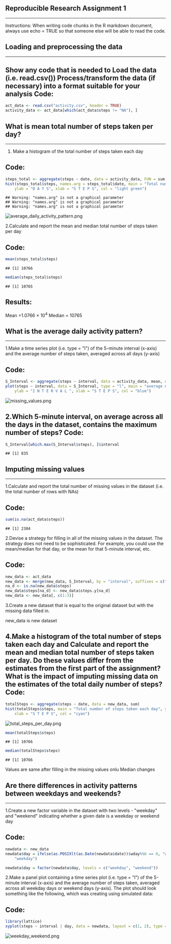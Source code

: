 ## Reproducible Research Assignment 1
--------------------------------------
Instructions:
When writing code chunks in the R markdown document, 
always use echo = TRUE so that someone else will be able to read the code.







## Loading and preprocessing the data
---------------------------------------
Show any code that is needed to
Load the data (i.e. read.csv())
Process/transform the data (if necessary) into a format suitable for your analysis
Code:
------

```r
act_data <- read.csv("activity.csv", header = TRUE)
activity_data <- act_data[which(act_data$steps != "NA"), ]
```

## What is mean total number of steps taken per day?
----------------------------------------------------
1. Make a histogram of the total number of steps taken each day

Code:
------

```r
steps_total <- aggregate(steps ~ date, data = activity_data, FUN = sum, na.rm = TRUE)
hist(steps_total$steps, names.arg = steps_total$date, main = "Total number of steps taken each day", 
    ylab = "D A Y S", xlab = "S T E P S", col = "light green")
```

```
## Warning: "names.arg" is not a graphical parameter
## Warning: "names.arg" is not a graphical parameter
## Warning: "names.arg" is not a graphical parameter
```

![average_daily_activity_pattern.png](/home/vaibhav/figure/unnamed-chunk-2.png) 


2.Calculate and report the mean and median total number of steps taken per day

Code:
------

```r
mean(steps_total$steps)
```

```
## [1] 10766
```

```r
median(steps_total$steps)
```

```
## [1] 10765
```

Results:
---------
Mean =1.0766 &times; 10<sup>4</sup>
Median = 10765 

## What is the average daily activity pattern?
----------------------------------------------
1.Make a time series plot (i.e. type = "l") of the 5-minute interval (x-axis) and the average number of steps taken, averaged across all days (y-axis)

Code:
------

```r
S_Interval <- aggregate(steps ~ interval, data = activity_data, mean, na.rm = TRUE)
plot(steps ~ interval, data = S_Interval, type = "l", main = "average number of steps taken", 
    ylab = "I N T E R V A L ", xlab = "S T E P S", col = "blue")
```

![missing_values.png](/home/vaibhav/figure/unnamed-chunk-4.png) 


2.Which 5-minute interval, on average across all the days in the dataset, contains the maximum number of steps?
Code:
------

```r
S_Interval[which.max(S_Interval$steps), ]$interval
```

```
## [1] 835
```

## Imputing missing values
---------------------------

1.Calculate and report the total number of missing values in the dataset (i.e. the total number of rows with NAs)

Code:
------

```r
sum(is.na(act_data$steps))
```

```
## [1] 2304
```


2.Devise a strategy for filling in all of the missing values in the dataset. The strategy does not need to be sophisticated. For example, you could use the mean/median for that day, or the mean for that 5-minute interval, etc.

Code:
------


```r
new_data <- act_data
new_data <- merge(new_data, S_Interval, by = "interval", suffixes = c("", ".y"))
na_d <- is.na(new_data$steps)
new_data$steps[na_d] <- new_data$steps.y[na_d]
new_data <- new_data[, c(1:3)]
```

3.Create a new dataset that is equal to the original dataset but with the missing data filled in.

new_data is new dataset

4.Make a histogram of the total number of steps taken each day and Calculate and report the mean and median total number of steps taken per day. Do these values differ from the estimates from the first part of the assignment? What is the impact of imputing missing data on the estimates of the total daily number of steps?
Code:
------


```r
totalSteps <- aggregate(steps ~ date, data = new_data, sum)
hist(totalSteps$steps, main = "Total number of steps taken each day", ylab = "D A Y S", 
    xlab = "S T E P S", col = "cyan")
```

![total_steps_per_day.png](/home/vaibhav/figure/unnamed-chunk-8.png) 

```r
mean(totalSteps$steps)
```

```
## [1] 10766
```

```r
median(totalSteps$steps)
```

```
## [1] 10766
```


Values are same after filling in the missing values onlu Median changes


## Are there differences in activity patterns between weekdays and weekends?
---------------------------------------------------------------------------

1.Create a new factor variable in the dataset with two levels - "weekday" and "weekend" indicating whether a given date is a weekday or weekend day

Code:
-------

```r
newdata <- new_data
newdata$day = ifelse(as.POSIXlt(as.Date(newdata$date))$wday%%6 == 0, "weekend", 
    "weekday")

newdata$day = factor(newdata$day, levels = c("weekday", "weekend"))
```

2.Make a panel plot containing a time series plot (i.e. type = "l") of the 5-minute interval (x-axis) and the average number of steps taken, averaged across all weekday days or weekend days (y-axis). The plot should look something like the following, which was creating using simulated data:

Code:
------

```r
library(lattice)
xyplot(steps ~ interval | day, data = newdata, layout = c(1, 2), type = "l")
```

![weekday_weekend.png](/home/vaibhav/figure/unnamed-chunk-10.png) 
  
